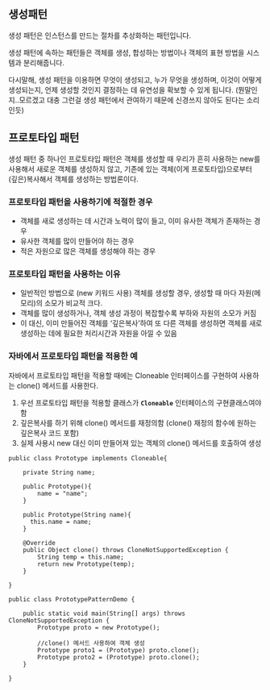 ## 생성패턴

생성 패턴은 인스턴스를 만드는 절차를 추상화하는 패턴입니다.

생성 패턴에 속하는 패턴들은 객체를 생성, 합성하는 방법이나 객체의 표현 방법을 시스템과 분리해줍니다.

다시말해, 생성 패턴을 이용하면 무엇이 생성되고, 누가 무엇을 생성하며, 이것이 어떻게 생성되는지, 언제 생성할 것인지 결정하는 데 유연성을 확보할 수 있게 됩니다. (뭔말인지..모르겠고 대충 그런걸 생성 패턴에서 관여하기 때문에 신경쓰지 않아도 된다는 소리인듯)

## 프로토타입 패턴

생성 패턴 중 하나인 프로토타입 패턴은 객체를 생성할 때 우리가 흔히 사용하는 new를 사용해서 새로운 객체를 생성하지 않고, 기존에 있는 객체(이게 프로토타입)으로부터 (깊은)복사해서 객체를 생성하는 방법론이다.

### 프로토타입 패턴을 사용하기에 적절한 경우

- 객체를 새로 생성하는 데 시간과 노력이 많이 들고, 이미 유사한 객체가 존재하는 경우
- 유사한 객체를 많이 만들어야 하는 경우
- 적은 자원으로 많은 객체를 생성해야 하는 경우


### 프로토타입 패턴을 사용하는 이유

- 일반적인 방법으로 (new 키워드 사용) 객체를 생성할 경우, 생성할 때 마다 자원(메모리)의 소모가 비교적 크다.
- 객체를 많이 생성하거나, 객체 생성 과정이 복잡할수록 부하와 자원의 소모가 커짐
- 이 대신, 이미 만들어진 객체를 ‘깊은복사’하여 또 다른 객체를 생성하면 객체를 새로 생성하는 데에 필요한 처리시간과 자원을 아낄 수 있음


### 자바에서 프로토타입 패턴을 적용한 예

자바에서 프로토타입 패턴을 적용할 때에는 Cloneable 인터페이스를 구현하여 사용하는 clone() 메서드를 사용한다.

1. 우선 프로토타입 패턴을 적용할 클래스가 **`Cloneable`** 인터페이스의 구현클래스여야 함
2. 깊은복사를 하기 위해 clone() 메서드를 재정의함 (clone() 재정의 함수에 원하는 깊은복사 코드 포함)
3. 실제 사용시 new 대신 이미 만들어져 있는 객체의 clone() 메서드를 호출하여 생성

```
public class Prototype implements Cloneable{
 
    private String name;
	
    public Prototype(){
        name = "name";
    }
    
    public Prototype(String name){
      this.name = name;
    }
    
    @Override
    public Object clone() throws CloneNotSupportedException {
        String temp = this.name;
        return new Prototype(temp);
    }
	
}
```

```
public class PrototypePatternDemo {
 
    public static void main(String[] args) throws CloneNotSupportedException {
        Prototype proto = new Prototype();
		
        //clone() 메서드 사용하여 객체 생성
        Prototype proto1 = (Prototype) proto.clone();
        Prototype proto2 = (Prototype) proto.clone();
    }
 
}
```
